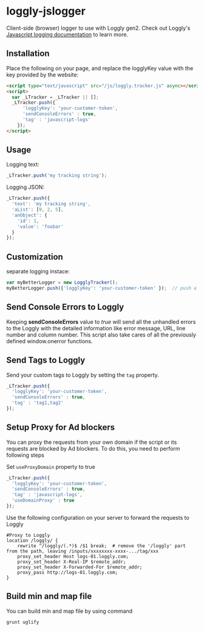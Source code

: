 loggly-jslogger
===============

Client-side (browser) logger to use with Loggly gen2. Check out Loggly's [Javascript logging documentation](https://www.loggly.com/docs/javascript/) to learn more. 

Installation
------------

Place the following on your page, and replace the logglyKey value with the key provided by the website:
```html
<script type="text/javascript" src="/js/loggly.tracker.js" async></script>
<script>
  var _LTracker = _LTracker || [];
  _LTracker.push({
      'logglyKey': 'your-customer-token',
      'sendConsoleErrors' : true,
      'tag' : 'javascript-logs'
    });
</script>
```
Usage
-----
Logging text:
```javascript
_LTracker.push('my tracking string');
```

Logging JSON:
```javascript
_LTracker.push({
  'text': 'my tracking string',
  'aList': [9, 2, 5],
  'anObject': {
    'id': 1,
    'value': 'foobar'
  }
});
```

Customization
-------------

separate logging instace:
```javascript
var myBetterLogger = new LogglyTracker();
myBetterLogger.push({'logglyKey': 'your-customer-token' });  // push a loggly key to initialize
```

Send Console Errors to Loggly
----
Keeping <strong>sendConsoleErrors</strong> value to <i>true</i> will send all the unhandled errors to the Loggly with the detailed information like error message, URL, line number and column number. This script also take cares of all the previously defined window.onerror functions. 

Send Tags to Loggly
----

Send your custom tags to Loggly by setting the `tag` property.

```Javascript
_LTracker.push({
  'logglyKey': 'your-customer-token',
  'sendConsoleErrors' : true,
  'tag' : 'tag1,tag2'
});
```

Setup Proxy for Ad blockers
----------
You can proxy the requests from your own domain if the script or its requests are blocked by Ad blockers. To do this, you need to perform following steps

Set `useProxyDomain` property to true

```Javascript
_LTracker.push({
  'logglyKey': 'your-customer-token',
  'sendConsoleErrors' : true,
  'tag' : 'javascript-logs',
  'useDomainProxy' : true
});
```

Use the following configuration on your server to forward the requests to Loggly

```
#Proxy to Loggly
location /loggly/ {
    rewrite ^/loggly/(.*)$ /$1 break;  # remove the '/loggly' part from the path, leaving /inputs/xxxxxxxx-xxxx-.../tag/xxx
	proxy_set_header Host logs-01.loggly.com;
	proxy_set_header X-Real-IP $remote_addr;
	proxy_set_header X-Forwarded-For $remote_addr;
	proxy_pass http://logs-01.loggly.com;
}
```

Build min and map file
----------
You can build min and map file by using command
```
grunt uglify
```
